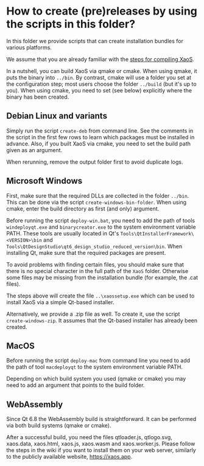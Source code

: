 How to create (pre)releases by using the scripts in this folder?
================================================================

In this folder we provide scripts that can create installation bundles
for various platforms.

We assume that you are already familiar with the
[steps for compiling XaoS](https://github.com/xaos-project/XaoS/wiki/Developer's-Guide#build-instructions).

In a nutshell, you can build XaoS via qmake or cmake. When using qmake,
it puts the binary into `../bin`. By contrast, cmake will use a folder
you set at the configuration step; most users choose the folder `../build`
(but it's up to you). When using cmake, you need to set (see below) explicitly
where the binary has been created.

Debian Linux and variants
-------------------------

Simply run the script `create-deb` from command line. See the comments
in the script in the first few rows to learn which packages must be
installed in advance. Also, if you built XaoS via cmake, you need to
set the build path given as an argument.

When rerunning, remove the output folder first to avoid duplicate logs.

Microsoft Windows
-----------------

First, make sure that the required DLLs are collected in the folder `../bin`.
This can be done via the script `create-windows-bin-folder`. When
using cmake, enter the build directory as first (and only) argument.

Before running the script `deploy-win.bat`, you need to add the path of
tools `windeployqt.exe` and `binarycreator.exe` to the system
environment variable PATH. These tools are usually located in Qt's
`Tools\QtInstallerFramework\<VERSION>\bin` and
`Tools\QtDesignStudio\qt6_design_studio_reduced_version\bin`.
When installing Qt, make sure that the required packages are present.

To avoid problems with finding certain files, you should make sure that
there is no special character in the full path of the `XaoS` folder.
Otherwise some files may be missing from the installation bundle (for
example, the .cat files).

The steps above will create the file `..\xaossetup.exe` which can be
used to install XaoS via a simple Qt-based installer.

Alternatively, we provide a .zip file as well. To create it, use the
script `create-windows-zip`. It assumes that the Qt-based installer
has already been created.

MacOS
-----

Before running the script `deploy-mac` from command line you need to add
the path of tool `macdeployqt` to the system environment variable PATH.

Depending on which build system you used (qmake or cmake) you may need
to add an argument that points to the build folder.

WebAssembly
-----------

Since Qt 6.8 the WebAssembly build is straightforward. It can be
performed via both build systems (qmake or cmake).

After a successful build, you need the files qtloader.js, qtlogo.svg,
xaos.data, xaos.html, xaos.js, xaos.wasm and xaos.worker.js. Please
follow the steps in the wiki if you want to install them on your web
server, similarly to the publicly available website, https://xaos.app.
